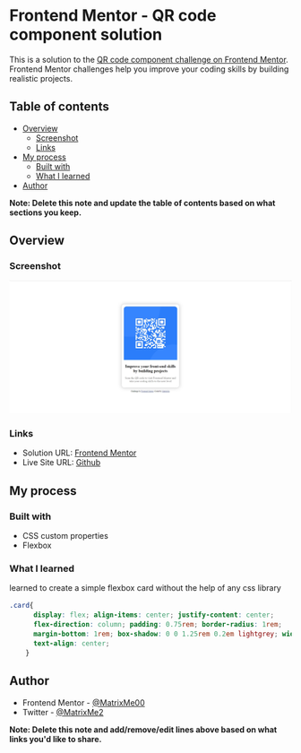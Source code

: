 # Frontend Mentor - QR code component solution

This is a solution to the [QR code component challenge on Frontend Mentor](https://www.frontendmentor.io/challenges/qr-code-component-iux_sIO_H). Frontend Mentor challenges help you improve your coding skills by building realistic projects. 

## Table of contents

- [Overview](#overview)
  - [Screenshot](#screenshot)
  - [Links](#links)
- [My process](#my-process)
  - [Built with](#built-with)
  - [What I learned](#what-i-learned)
- [Author](#author)

**Note: Delete this note and update the table of contents based on what sections you keep.**

## Overview

### Screenshot

![](./screenshot.jpg)

### Links

- Solution URL: [Frontend Mentor](https://www.frontendmentor.io/solutions/qr-code-card-O5k9sJLYvv)
- Live Site URL: [Github](https://matrixme00.github.io./FrontendMentor/cards/qrcode/)

## My process

### Built with

- CSS custom properties
- Flexbox

### What I learned

learned to create a simple flexbox card without the help of any css library

```css
.card{
      display: flex; align-items: center; justify-content: center;
      flex-direction: column; padding: 0.75rem; border-radius: 1rem;
      margin-bottom: 1rem; box-shadow: 0 0 1.25rem 0.2em lightgrey; width: fit-content;
      text-align: center;
    }
```

## Author

- Frontend Mentor - [@MatrixMe00](https://www.frontendmentor.io/profile/matrixme00)
- Twitter - [@MatrixMe2](https://www.twitter.com/matrixme2)

**Note: Delete this note and add/remove/edit lines above based on what links you'd like to share.**
